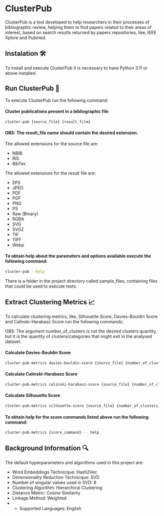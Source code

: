 # ClusterPub

ClusterPub is a tool developed to help researchers in their processes of bibliographic review, 
helping them to find papers related to their areas of interest,
based on search results returned by papers repositories, like, IEEE Xplore and Pubmed.

## Instalation 🛠

To install and execute ClusterPub it is necessary to have Python 3.11 or above installed.

## Run ClusterPub 🚀

To execute ClusterPub run the following command:

#### Cluster publications present in a bibliographic file
```bash Python installation command
cluster-pub {source_file} {result_file}
```

#### OBS: The result_file name should contain the desired extension.

The allowed extensions for the source file are:

- NBIB
- RIS
- BibTex

The allowed extensions for the result file are:

- EPS
- JPEG
- PDF
- PGF
- PNG
- PS
- Raw (Binary)
- RGBA
- SVG
- SVGZ
- TIF
- TIFF
- Webp


#### To obtain help about the parameters and options available execute the following command:
```bash Python installation command
cluster-pub --help
```

There is a folder in the project directory called sample_files, containing files that could be used to execute tests.

## Extract Clustering Metrics  📈

To calculate clustering metrics, like, Silhouette Score, Davies-Bouldin Score and Calinski-Harabasz Score run the following commands:

OBS: The argument number_of_clusters is not the desired clusters quantity,
but it is the quantity of clusters/categories that might exit in the analysed dataset.

#### Calculate Davies-Bouldin Score
```bash Python installation command
cluster-pub-metrics davies-bouldin-score {source_file} {number_of_clusters}
```

#### Calculate Calinski-Harabasz Score
```bash Python installation command
cluster-pub-metrics calinski-harabasz-score {source_file} {number_of_clusters}
```

#### Calculate Silhouette Score
```bash Python installation command
cluster-pub-metrics silhouette-score {source_file} {number_of_clusters} --distance-metric={distance_metric}
```

#### To obtain help for the score commands listed above run the following command:
```bash Python installation command
cluster-pub-metrics {score_command} -- help
```

## Background Information 🔍

The default hyperparameters and algorithms used in this project are:

- Word Embeddings Technicque: Hash2Vec
- Dimensionality Reduction Technicque: SVD
- Number of singular values used in SVD: 8
- Clustering Algorithm: Hierarchical Clustering
- Distance Metric: Cosine Similarity
- Linkage Method: Weighted
- - Supported Languages: English